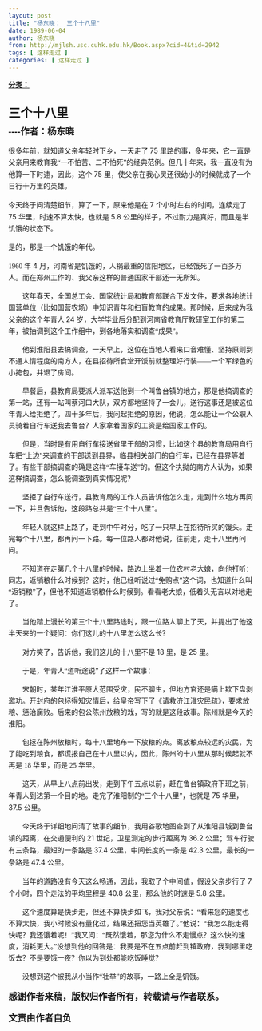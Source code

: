 ```yaml
---
layout: post
title: "杨东晓：　三个十八里"
date: 1989-06-04
author: 杨东晓
from: http://mjlsh.usc.cuhk.edu.hk/Book.aspx?cid=4&tid=2942
tags: [ 这样走过 ]
categories: [ 这样走过 ]
---
```


<div style="margin: 15px 10px 10px 0px;">
 <div>
  <span id="ctl00_ContentPlaceHolder1_chapter1_SubjectLabel" style="font-weight:bold;text-decoration:underline;">
   分类：
  </span>
 </div>
 <!--[if gte mso 9]><xml>
 <o:OfficeDocumentSettings>
  <o:AllowPNG/>
 </o:OfficeDocumentSettings>
</xml><![endif]-->
 <!--[if gte mso 9]><xml>
 <w:WordDocument>
  <w:View>Normal</w:View>
  <w:Zoom>0</w:Zoom>
  <w:TrackMoves/>
  <w:TrackFormatting/>
  <w:PunctuationKerning/>
  <w:ValidateAgainstSchemas/>
  <w:SaveIfXMLInvalid>false</w:SaveIfXMLInvalid>
  <w:IgnoreMixedContent>false</w:IgnoreMixedContent>
  <w:AlwaysShowPlaceholderText>false</w:AlwaysShowPlaceholderText>
  <w:DoNotPromoteQF/>
  <w:LidThemeOther>EN-US</w:LidThemeOther>
  <w:LidThemeAsian>JA</w:LidThemeAsian>
  <w:LidThemeComplexScript>X-NONE</w:LidThemeComplexScript>
  <w:Compatibility>
   <w:BreakWrappedTables/>
   <w:SnapToGridInCell/>
   <w:WrapTextWithPunct/>
   <w:UseAsianBreakRules/>
   <w:DontGrowAutofit/>
   <w:SplitPgBreakAndParaMark/>
   <w:EnableOpenTypeKerning/>
   <w:DontFlipMirrorIndents/>
   <w:OverrideTableStyleHps/>
   <w:UseFELayout/>
  </w:Compatibility>
  <m:mathPr>
   <m:mathFont m:val="Cambria Math"/>
   <m:brkBin m:val="before"/>
   <m:brkBinSub m:val="&#45;-"/>
   <m:smallFrac m:val="off"/>
   <m:dispDef/>
   <m:lMargin m:val="0"/>
   <m:rMargin m:val="0"/>
   <m:defJc m:val="centerGroup"/>
   <m:wrapIndent m:val="1440"/>
   <m:intLim m:val="subSup"/>
   <m:naryLim m:val="undOvr"/>
  </m:mathPr></w:WordDocument>
</xml><![endif]-->
 <!--[if gte mso 9]><xml>
 <w:LatentStyles DefLockedState="false" DefUnhideWhenUsed="true"
  DefSemiHidden="true" DefQFormat="false" DefPriority="99"
  LatentStyleCount="276">
  <w:LsdException Locked="false" Priority="0" SemiHidden="false"
   UnhideWhenUsed="false" QFormat="true" Name="Normal"/>
  <w:LsdException Locked="false" Priority="9" SemiHidden="false"
   UnhideWhenUsed="false" QFormat="true" Name="heading 1"/>
  <w:LsdException Locked="false" Priority="9" QFormat="true" Name="heading 2"/>
  <w:LsdException Locked="false" Priority="9" QFormat="true" Name="heading 3"/>
  <w:LsdException Locked="false" Priority="9" QFormat="true" Name="heading 4"/>
  <w:LsdException Locked="false" Priority="9" QFormat="true" Name="heading 5"/>
  <w:LsdException Locked="false" Priority="9" QFormat="true" Name="heading 6"/>
  <w:LsdException Locked="false" Priority="9" QFormat="true" Name="heading 7"/>
  <w:LsdException Locked="false" Priority="9" QFormat="true" Name="heading 8"/>
  <w:LsdException Locked="false" Priority="9" QFormat="true" Name="heading 9"/>
  <w:LsdException Locked="false" Priority="39" Name="toc 1"/>
  <w:LsdException Locked="false" Priority="39" Name="toc 2"/>
  <w:LsdException Locked="false" Priority="39" Name="toc 3"/>
  <w:LsdException Locked="false" Priority="39" Name="toc 4"/>
  <w:LsdException Locked="false" Priority="39" Name="toc 5"/>
  <w:LsdException Locked="false" Priority="39" Name="toc 6"/>
  <w:LsdException Locked="false" Priority="39" Name="toc 7"/>
  <w:LsdException Locked="false" Priority="39" Name="toc 8"/>
  <w:LsdException Locked="false" Priority="39" Name="toc 9"/>
  <w:LsdException Locked="false" Priority="35" QFormat="true" Name="caption"/>
  <w:LsdException Locked="false" Priority="10" SemiHidden="false"
   UnhideWhenUsed="false" QFormat="true" Name="Title"/>
  <w:LsdException Locked="false" Priority="0" Name="Default Paragraph Font"/>
  <w:LsdException Locked="false" Priority="11" SemiHidden="false"
   UnhideWhenUsed="false" QFormat="true" Name="Subtitle"/>
  <w:LsdException Locked="false" Priority="22" SemiHidden="false"
   UnhideWhenUsed="false" QFormat="true" Name="Strong"/>
  <w:LsdException Locked="false" Priority="20" SemiHidden="false"
   UnhideWhenUsed="false" QFormat="true" Name="Emphasis"/>
  <w:LsdException Locked="false" Priority="59" SemiHidden="false"
   UnhideWhenUsed="false" Name="Table Grid"/>
  <w:LsdException Locked="false" UnhideWhenUsed="false" Name="Placeholder Text"/>
  <w:LsdException Locked="false" Priority="1" SemiHidden="false"
   UnhideWhenUsed="false" QFormat="true" Name="No Spacing"/>
  <w:LsdException Locked="false" Priority="60" SemiHidden="false"
   UnhideWhenUsed="false" Name="Light Shading"/>
  <w:LsdException Locked="false" Priority="61" SemiHidden="false"
   UnhideWhenUsed="false" Name="Light List"/>
  <w:LsdException Locked="false" Priority="62" SemiHidden="false"
   UnhideWhenUsed="false" Name="Light Grid"/>
  <w:LsdException Locked="false" Priority="63" SemiHidden="false"
   UnhideWhenUsed="false" Name="Medium Shading 1"/>
  <w:LsdException Locked="false" Priority="64" SemiHidden="false"
   UnhideWhenUsed="false" Name="Medium Shading 2"/>
  <w:LsdException Locked="false" Priority="65" SemiHidden="false"
   UnhideWhenUsed="false" Name="Medium List 1"/>
  <w:LsdException Locked="false" Priority="66" SemiHidden="false"
   UnhideWhenUsed="false" Name="Medium List 2"/>
  <w:LsdException Locked="false" Priority="67" SemiHidden="false"
   UnhideWhenUsed="false" Name="Medium Grid 1"/>
  <w:LsdException Locked="false" Priority="68" SemiHidden="false"
   UnhideWhenUsed="false" Name="Medium Grid 2"/>
  <w:LsdException Locked="false" Priority="69" SemiHidden="false"
   UnhideWhenUsed="false" Name="Medium Grid 3"/>
  <w:LsdException Locked="false" Priority="70" SemiHidden="false"
   UnhideWhenUsed="false" Name="Dark List"/>
  <w:LsdException Locked="false" Priority="71" SemiHidden="false"
   UnhideWhenUsed="false" Name="Colorful Shading"/>
  <w:LsdException Locked="false" Priority="72" SemiHidden="false"
   UnhideWhenUsed="false" Name="Colorful List"/>
  <w:LsdException Locked="false" Priority="73" SemiHidden="false"
   UnhideWhenUsed="false" Name="Colorful Grid"/>
  <w:LsdException Locked="false" Priority="60" SemiHidden="false"
   UnhideWhenUsed="false" Name="Light Shading Accent 1"/>
  <w:LsdException Locked="false" Priority="61" SemiHidden="false"
   UnhideWhenUsed="false" Name="Light List Accent 1"/>
  <w:LsdException Locked="false" Priority="62" SemiHidden="false"
   UnhideWhenUsed="false" Name="Light Grid Accent 1"/>
  <w:LsdException Locked="false" Priority="63" SemiHidden="false"
   UnhideWhenUsed="false" Name="Medium Shading 1 Accent 1"/>
  <w:LsdException Locked="false" Priority="64" SemiHidden="false"
   UnhideWhenUsed="false" Name="Medium Shading 2 Accent 1"/>
  <w:LsdException Locked="false" Priority="65" SemiHidden="false"
   UnhideWhenUsed="false" Name="Medium List 1 Accent 1"/>
  <w:LsdException Locked="false" UnhideWhenUsed="false" Name="Revision"/>
  <w:LsdException Locked="false" Priority="34" SemiHidden="false"
   UnhideWhenUsed="false" QFormat="true" Name="List Paragraph"/>
  <w:LsdException Locked="false" Priority="29" SemiHidden="false"
   UnhideWhenUsed="false" QFormat="true" Name="Quote"/>
  <w:LsdException Locked="false" Priority="30" SemiHidden="false"
   UnhideWhenUsed="false" QFormat="true" Name="Intense Quote"/>
  <w:LsdException Locked="false" Priority="66" SemiHidden="false"
   UnhideWhenUsed="false" Name="Medium List 2 Accent 1"/>
  <w:LsdException Locked="false" Priority="67" SemiHidden="false"
   UnhideWhenUsed="false" Name="Medium Grid 1 Accent 1"/>
  <w:LsdException Locked="false" Priority="68" SemiHidden="false"
   UnhideWhenUsed="false" Name="Medium Grid 2 Accent 1"/>
  <w:LsdException Locked="false" Priority="69" SemiHidden="false"
   UnhideWhenUsed="false" Name="Medium Grid 3 Accent 1"/>
  <w:LsdException Locked="false" Priority="70" SemiHidden="false"
   UnhideWhenUsed="false" Name="Dark List Accent 1"/>
  <w:LsdException Locked="false" Priority="71" SemiHidden="false"
   UnhideWhenUsed="false" Name="Colorful Shading Accent 1"/>
  <w:LsdException Locked="false" Priority="72" SemiHidden="false"
   UnhideWhenUsed="false" Name="Colorful List Accent 1"/>
  <w:LsdException Locked="false" Priority="73" SemiHidden="false"
   UnhideWhenUsed="false" Name="Colorful Grid Accent 1"/>
  <w:LsdException Locked="false" Priority="60" SemiHidden="false"
   UnhideWhenUsed="false" Name="Light Shading Accent 2"/>
  <w:LsdException Locked="false" Priority="61" SemiHidden="false"
   UnhideWhenUsed="false" Name="Light List Accent 2"/>
  <w:LsdException Locked="false" Priority="62" SemiHidden="false"
   UnhideWhenUsed="false" Name="Light Grid Accent 2"/>
  <w:LsdException Locked="false" Priority="63" SemiHidden="false"
   UnhideWhenUsed="false" Name="Medium Shading 1 Accent 2"/>
  <w:LsdException Locked="false" Priority="64" SemiHidden="false"
   UnhideWhenUsed="false" Name="Medium Shading 2 Accent 2"/>
  <w:LsdException Locked="false" Priority="65" SemiHidden="false"
   UnhideWhenUsed="false" Name="Medium List 1 Accent 2"/>
  <w:LsdException Locked="false" Priority="66" SemiHidden="false"
   UnhideWhenUsed="false" Name="Medium List 2 Accent 2"/>
  <w:LsdException Locked="false" Priority="67" SemiHidden="false"
   UnhideWhenUsed="false" Name="Medium Grid 1 Accent 2"/>
  <w:LsdException Locked="false" Priority="68" SemiHidden="false"
   UnhideWhenUsed="false" Name="Medium Grid 2 Accent 2"/>
  <w:LsdException Locked="false" Priority="69" SemiHidden="false"
   UnhideWhenUsed="false" Name="Medium Grid 3 Accent 2"/>
  <w:LsdException Locked="false" Priority="70" SemiHidden="false"
   UnhideWhenUsed="false" Name="Dark List Accent 2"/>
  <w:LsdException Locked="false" Priority="71" SemiHidden="false"
   UnhideWhenUsed="false" Name="Colorful Shading Accent 2"/>
  <w:LsdException Locked="false" Priority="72" SemiHidden="false"
   UnhideWhenUsed="false" Name="Colorful List Accent 2"/>
  <w:LsdException Locked="false" Priority="73" SemiHidden="false"
   UnhideWhenUsed="false" Name="Colorful Grid Accent 2"/>
  <w:LsdException Locked="false" Priority="60" SemiHidden="false"
   UnhideWhenUsed="false" Name="Light Shading Accent 3"/>
  <w:LsdException Locked="false" Priority="61" SemiHidden="false"
   UnhideWhenUsed="false" Name="Light List Accent 3"/>
  <w:LsdException Locked="false" Priority="62" SemiHidden="false"
   UnhideWhenUsed="false" Name="Light Grid Accent 3"/>
  <w:LsdException Locked="false" Priority="63" SemiHidden="false"
   UnhideWhenUsed="false" Name="Medium Shading 1 Accent 3"/>
  <w:LsdException Locked="false" Priority="64" SemiHidden="false"
   UnhideWhenUsed="false" Name="Medium Shading 2 Accent 3"/>
  <w:LsdException Locked="false" Priority="65" SemiHidden="false"
   UnhideWhenUsed="false" Name="Medium List 1 Accent 3"/>
  <w:LsdException Locked="false" Priority="66" SemiHidden="false"
   UnhideWhenUsed="false" Name="Medium List 2 Accent 3"/>
  <w:LsdException Locked="false" Priority="67" SemiHidden="false"
   UnhideWhenUsed="false" Name="Medium Grid 1 Accent 3"/>
  <w:LsdException Locked="false" Priority="68" SemiHidden="false"
   UnhideWhenUsed="false" Name="Medium Grid 2 Accent 3"/>
  <w:LsdException Locked="false" Priority="69" SemiHidden="false"
   UnhideWhenUsed="false" Name="Medium Grid 3 Accent 3"/>
  <w:LsdException Locked="false" Priority="70" SemiHidden="false"
   UnhideWhenUsed="false" Name="Dark List Accent 3"/>
  <w:LsdException Locked="false" Priority="71" SemiHidden="false"
   UnhideWhenUsed="false" Name="Colorful Shading Accent 3"/>
  <w:LsdException Locked="false" Priority="72" SemiHidden="false"
   UnhideWhenUsed="false" Name="Colorful List Accent 3"/>
  <w:LsdException Locked="false" Priority="73" SemiHidden="false"
   UnhideWhenUsed="false" Name="Colorful Grid Accent 3"/>
  <w:LsdException Locked="false" Priority="60" SemiHidden="false"
   UnhideWhenUsed="false" Name="Light Shading Accent 4"/>
  <w:LsdException Locked="false" Priority="61" SemiHidden="false"
   UnhideWhenUsed="false" Name="Light List Accent 4"/>
  <w:LsdException Locked="false" Priority="62" SemiHidden="false"
   UnhideWhenUsed="false" Name="Light Grid Accent 4"/>
  <w:LsdException Locked="false" Priority="63" SemiHidden="false"
   UnhideWhenUsed="false" Name="Medium Shading 1 Accent 4"/>
  <w:LsdException Locked="false" Priority="64" SemiHidden="false"
   UnhideWhenUsed="false" Name="Medium Shading 2 Accent 4"/>
  <w:LsdException Locked="false" Priority="65" SemiHidden="false"
   UnhideWhenUsed="false" Name="Medium List 1 Accent 4"/>
  <w:LsdException Locked="false" Priority="66" SemiHidden="false"
   UnhideWhenUsed="false" Name="Medium List 2 Accent 4"/>
  <w:LsdException Locked="false" Priority="67" SemiHidden="false"
   UnhideWhenUsed="false" Name="Medium Grid 1 Accent 4"/>
  <w:LsdException Locked="false" Priority="68" SemiHidden="false"
   UnhideWhenUsed="false" Name="Medium Grid 2 Accent 4"/>
  <w:LsdException Locked="false" Priority="69" SemiHidden="false"
   UnhideWhenUsed="false" Name="Medium Grid 3 Accent 4"/>
  <w:LsdException Locked="false" Priority="70" SemiHidden="false"
   UnhideWhenUsed="false" Name="Dark List Accent 4"/>
  <w:LsdException Locked="false" Priority="71" SemiHidden="false"
   UnhideWhenUsed="false" Name="Colorful Shading Accent 4"/>
  <w:LsdException Locked="false" Priority="72" SemiHidden="false"
   UnhideWhenUsed="false" Name="Colorful List Accent 4"/>
  <w:LsdException Locked="false" Priority="73" SemiHidden="false"
   UnhideWhenUsed="false" Name="Colorful Grid Accent 4"/>
  <w:LsdException Locked="false" Priority="60" SemiHidden="false"
   UnhideWhenUsed="false" Name="Light Shading Accent 5"/>
  <w:LsdException Locked="false" Priority="61" SemiHidden="false"
   UnhideWhenUsed="false" Name="Light List Accent 5"/>
  <w:LsdException Locked="false" Priority="62" SemiHidden="false"
   UnhideWhenUsed="false" Name="Light Grid Accent 5"/>
  <w:LsdException Locked="false" Priority="63" SemiHidden="false"
   UnhideWhenUsed="false" Name="Medium Shading 1 Accent 5"/>
  <w:LsdException Locked="false" Priority="64" SemiHidden="false"
   UnhideWhenUsed="false" Name="Medium Shading 2 Accent 5"/>
  <w:LsdException Locked="false" Priority="65" SemiHidden="false"
   UnhideWhenUsed="false" Name="Medium List 1 Accent 5"/>
  <w:LsdException Locked="false" Priority="66" SemiHidden="false"
   UnhideWhenUsed="false" Name="Medium List 2 Accent 5"/>
  <w:LsdException Locked="false" Priority="67" SemiHidden="false"
   UnhideWhenUsed="false" Name="Medium Grid 1 Accent 5"/>
  <w:LsdException Locked="false" Priority="68" SemiHidden="false"
   UnhideWhenUsed="false" Name="Medium Grid 2 Accent 5"/>
  <w:LsdException Locked="false" Priority="69" SemiHidden="false"
   UnhideWhenUsed="false" Name="Medium Grid 3 Accent 5"/>
  <w:LsdException Locked="false" Priority="70" SemiHidden="false"
   UnhideWhenUsed="false" Name="Dark List Accent 5"/>
  <w:LsdException Locked="false" Priority="71" SemiHidden="false"
   UnhideWhenUsed="false" Name="Colorful Shading Accent 5"/>
  <w:LsdException Locked="false" Priority="72" SemiHidden="false"
   UnhideWhenUsed="false" Name="Colorful List Accent 5"/>
  <w:LsdException Locked="false" Priority="73" SemiHidden="false"
   UnhideWhenUsed="false" Name="Colorful Grid Accent 5"/>
  <w:LsdException Locked="false" Priority="60" SemiHidden="false"
   UnhideWhenUsed="false" Name="Light Shading Accent 6"/>
  <w:LsdException Locked="false" Priority="61" SemiHidden="false"
   UnhideWhenUsed="false" Name="Light List Accent 6"/>
  <w:LsdException Locked="false" Priority="62" SemiHidden="false"
   UnhideWhenUsed="false" Name="Light Grid Accent 6"/>
  <w:LsdException Locked="false" Priority="63" SemiHidden="false"
   UnhideWhenUsed="false" Name="Medium Shading 1 Accent 6"/>
  <w:LsdException Locked="false" Priority="64" SemiHidden="false"
   UnhideWhenUsed="false" Name="Medium Shading 2 Accent 6"/>
  <w:LsdException Locked="false" Priority="65" SemiHidden="false"
   UnhideWhenUsed="false" Name="Medium List 1 Accent 6"/>
  <w:LsdException Locked="false" Priority="66" SemiHidden="false"
   UnhideWhenUsed="false" Name="Medium List 2 Accent 6"/>
  <w:LsdException Locked="false" Priority="67" SemiHidden="false"
   UnhideWhenUsed="false" Name="Medium Grid 1 Accent 6"/>
  <w:LsdException Locked="false" Priority="68" SemiHidden="false"
   UnhideWhenUsed="false" Name="Medium Grid 2 Accent 6"/>
  <w:LsdException Locked="false" Priority="69" SemiHidden="false"
   UnhideWhenUsed="false" Name="Medium Grid 3 Accent 6"/>
  <w:LsdException Locked="false" Priority="70" SemiHidden="false"
   UnhideWhenUsed="false" Name="Dark List Accent 6"/>
  <w:LsdException Locked="false" Priority="71" SemiHidden="false"
   UnhideWhenUsed="false" Name="Colorful Shading Accent 6"/>
  <w:LsdException Locked="false" Priority="72" SemiHidden="false"
   UnhideWhenUsed="false" Name="Colorful List Accent 6"/>
  <w:LsdException Locked="false" Priority="73" SemiHidden="false"
   UnhideWhenUsed="false" Name="Colorful Grid Accent 6"/>
  <w:LsdException Locked="false" Priority="19" SemiHidden="false"
   UnhideWhenUsed="false" QFormat="true" Name="Subtle Emphasis"/>
  <w:LsdException Locked="false" Priority="21" SemiHidden="false"
   UnhideWhenUsed="false" QFormat="true" Name="Intense Emphasis"/>
  <w:LsdException Locked="false" Priority="31" SemiHidden="false"
   UnhideWhenUsed="false" QFormat="true" Name="Subtle Reference"/>
  <w:LsdException Locked="false" Priority="32" SemiHidden="false"
   UnhideWhenUsed="false" QFormat="true" Name="Intense Reference"/>
  <w:LsdException Locked="false" Priority="33" SemiHidden="false"
   UnhideWhenUsed="false" QFormat="true" Name="Book Title"/>
  <w:LsdException Locked="false" Priority="37" Name="Bibliography"/>
  <w:LsdException Locked="false" Priority="39" QFormat="true" Name="TOC Heading"/>
 </w:LatentStyles>
</xml><![endif]-->
 <!--[if gte mso 10]>
<style>
 /* Style Definitions */
table.MsoNormalTable
	{mso-style-name:"Table Normal";
	mso-tstyle-rowband-size:0;
	mso-tstyle-colband-size:0;
	mso-style-noshow:yes;
	mso-style-priority:99;
	mso-style-parent:"";
	mso-padding-alt:0in 5.4pt 0in 5.4pt;
	mso-para-margin:0in;
	mso-para-margin-bottom:.0001pt;
	mso-pagination:widow-orphan;
	font-size:10.0pt;
	font-family:"Times New Roman";}
</style>
<![endif]-->
 <!--StartFragment-->
 <p align="left" class="MsoNormal" style="line-height: 17.25pt;">
  <b>
   <span style="font-family: 宋体;">
    <font size="5">
     <br/>
     <span lang="ZH-CN">
      三个十八里
     </span>
    </font>
   </span>
   <span style="font-size: large; font-family: Arial;">
    <o:p>
    </o:p>
   </span>
  </b>
 </p>
 <p align="left" class="MsoNormal" style="line-height: 17.25pt;">
  <font face="Arial" size="4">
   <b>
    ----作者：杨东晓
   </b>
  </font>
 </p>
 <p align="left" class="MsoNormal" style="line-height: 17.25pt;">
  <span lang="ZH-CN" style="font-family: 宋体;">
   很多年前，就知道父亲年轻时下乡，一天走了
  </span>
  75
  <span lang="ZH-CN" style="font-family: 宋体;">
   里路的事，多年来，它一直是父亲用来教育我“一不怕苦、二不怕死”的经典范例。但几十年来，我一直没有为他算一下时速，因此，这个
  </span>
  75
  <span lang="ZH-CN" style="font-family: 宋体;">
   里，使父亲在我心灵还很幼小的时候就成了一个日行十万里的英雄。
  </span>
  <span style="font-family: Arial;">
   <o:p>
   </o:p>
  </span>
 </p>
 <p align="left" class="MsoNormal" style="line-height: 17.25pt;">
  <span lang="ZH-CN" style="font-family: 宋体;">
   今天终于问清楚细节，算了一下，原来他是在
  </span>
  7
  <span lang="ZH-CN" style="font-family: 宋体;">
   个小时左右的时间，连续走了
  </span>
  75
  <span lang="ZH-CN" style="font-family: 宋体;">
   华里，时速不算太快，也就是
  </span>
  5.8
  <span lang="ZH-CN" style="font-family: 宋体;">
   公里的样子，不过耐力是真好，而且是半饥饿的状态下。
  </span>
  <span style="font-family: 宋体;">
  </span>
 </p>
 <p align="left" class="MsoNormal" style="line-height: 17.25pt;">
  <span lang="ZH-CN" style="font-family: 宋体;">
   是的，那是一个饥饿的年代。
  </span>
  <span style="font-family: Arial;">
   <o:p>
   </o:p>
  </span>
 </p>
 <p align="left" class="MsoNormal" style="line-height: 17.25pt;">
  <span lang="ZH-CN" style="font-family: 宋体;">
  </span>
  <span style="font-family: 宋体;">
   1960
   <span lang="ZH-CN">
    年
   </span>
  </span>
  4
  <span lang="ZH-CN" style="font-family: 宋体;">
   月，河南省是饥饿的，人祸最重的信阳地区，已经饿死了一百多万人。而在郑州工作的、我父亲这样的普通国家干部还一无所知。
  </span>
  <span style="font-family: Arial;">
   <o:p>
   </o:p>
  </span>
 </p>
 <p align="left" class="MsoNormal" style="text-indent: 21pt; line-height: 17.25pt;">
  <span lang="ZH-CN" style="font-family: 宋体;">
   这年春天，全国总工会、国家统计局和教育部联合下发文件，要求各地统计国营单位（比如国营农场）中知识青年和扫盲教育的成果。那时候，后来成为我父亲的这个年青人
  </span>
  24
  <span lang="ZH-CN" style="font-family: 宋体;">
   岁，大学毕业后分配到河南省教育厅教研室工作的第二年，被抽调到这个工作组中，到各地落实和调查“成果”。
  </span>
  <span style="font-family: Arial;">
   <o:p>
   </o:p>
  </span>
 </p>
 <p align="left" class="MsoNormal" style="text-indent: 21pt; line-height: 17.25pt;">
  <span lang="ZH-CN" style="font-family: 宋体;">
   他到淮阳县去搞调查，一天早上，这位在当地人看来口音难懂、坚持原则到不通人情程度的南方人，在县招待所食堂开饭前就整理好行装——一个军绿色的小挎包，并退了房间。
  </span>
  <span style="font-family: Arial;">
   <o:p>
   </o:p>
  </span>
 </p>
 <p align="left" class="MsoNormal" style="text-indent: 21pt; line-height: 17.25pt;">
  <span lang="ZH-CN" style="font-family: 宋体;">
   早餐后，县教育局要派人派车送他到一个叫鲁台镇的地方，那是他搞调查的第一站，还有一站叫蔡河口大队，双方都地坚持了一会儿，送行这事还是被这位年青人给拒绝了。四十多年后，我问起拒绝的原因，他说，怎么能让一个公职人员骑着自行车送我去鲁台？人家拿着国家的工资是给国家工作的。
  </span>
  <span style="font-family: Arial;">
   <o:p>
   </o:p>
  </span>
 </p>
 <p align="left" class="MsoNormal" style="text-indent: 21pt; line-height: 17.25pt;">
  <span lang="ZH-CN" style="font-family: 宋体;">
   但是，当时是有用自行车接送省里干部的习惯，比如这个县的教育局用自行车把“上边”来调查的干部送到县界，临县相关部门的自行车，已经在县界等着了。有些干部搞调查的确是这样“车接车送”的。但这个执拗的南方人认为，如果这样搞调查，怎么能调查到真实情况呢？
  </span>
  <span style="font-family: Arial;">
   <o:p>
   </o:p>
  </span>
 </p>
 <p align="left" class="MsoNormal" style="text-indent: 21pt; line-height: 17.25pt;">
  <span style="font-family: 宋体;">
   <span lang="ZH-CN">
    坚拒了自行车送行，县教育局的工作人员告诉他怎么走，走到什么地方再问一下，并且告诉他，这段路总共是“三个十八里”。
   </span>
  </span>
  <span style="font-family: Arial;">
   <o:p>
   </o:p>
  </span>
 </p>
 <p align="left" class="MsoNormal" style="text-indent: 21pt; line-height: 17.25pt;">
  <span lang="ZH-CN" style="font-family: 宋体;">
   年轻人就这样上路了，走到中午时分，吃了一只早上在招待所买的馒头。走完每个十八里，都再问一下路。每一位路人都对他说，往前走，走十八里再问问。
  </span>
  <span style="font-family: Arial;">
   <o:p>
   </o:p>
  </span>
 </p>
 <p align="left" class="MsoNormal" style="text-indent: 21pt; line-height: 17.25pt;">
  <span lang="ZH-CN" style="font-family: 宋体;">
   不知道在走第几个十八里的时候，路边上坐着一位农村老大娘，向他打听：同志，返销粮什么时候到？这时，他已经听说过“免购点”这个词，也知道什么叫“返销粮”了，但他不知道返销粮什么时候到。看看老大娘，低着头无言以对地走了。
  </span>
  <span style="font-family: Arial;">
   <o:p>
   </o:p>
  </span>
 </p>
 <p align="left" class="MsoNormal" style="text-indent: 21pt; line-height: 17.25pt;">
  <span lang="ZH-CN" style="font-family: 宋体;">
   当他踏上漫长的第三个十八里路途时，跟一位路人聊上了天，并提出了他这半天来的一个疑问：你们这儿的十八里怎么这么长？
  </span>
  <span style="font-family: 宋体;">
   <o:p>
   </o:p>
  </span>
 </p>
 <p align="left" class="MsoNormal" style="text-indent: 21pt; line-height: 17.25pt;">
  <span lang="ZH-CN" style="font-family: 宋体;">
   对方笑了，告诉他，我们这儿的十八里不是
  </span>
  18
  <span lang="ZH-CN" style="font-family: 宋体;">
   里，是
  </span>
  25
  <span lang="ZH-CN" style="font-family: 宋体;">
   里。
  </span>
  <span style="font-family: Arial;">
   <o:p>
   </o:p>
  </span>
 </p>
 <p align="left" class="MsoNormal" style="text-indent: 21pt; line-height: 17.25pt;">
  <span lang="ZH-CN" style="font-family: 宋体;">
   于是，年青人“道听途说”了这样一个故事：
  </span>
  <span style="font-family: Arial;">
   <o:p>
   </o:p>
  </span>
 </p>
 <p align="left" class="MsoNormal" style="text-indent: 21pt; line-height: 17.25pt;">
  <span lang="ZH-CN" style="font-family: 宋体;">
   宋朝时，某年江淮平原大范围受灾，民不聊生，但地方官还是瞒上欺下盘剥邀功。开封府的包拯得知灾情后，给皇帝写下了《请救济江淮灾民疏》，要求放粮、惩治腐败。后来的包公陈州放粮的戏，写的就是这段故事。陈州就是今天的淮阳。
  </span>
  <span style="font-family: Arial;">
   <o:p>
   </o:p>
  </span>
 </p>
 <p align="left" class="MsoNormal" style="text-indent: 21pt; line-height: 17.25pt;">
  <span lang="ZH-CN" style="font-family: 宋体;">
   包拯在陈州放粮时，每十八里地布一下放粮的点。离放粮点较远的灾民，为了能吃到粮食，都谎报自己在十八里以内，因此，陈州的十八里从那时候起就不再是
  </span>
  <span style="font-family: 宋体;">
   18
   <span lang="ZH-CN">
    华里，而是
   </span>
   25
   <span lang="ZH-CN">
    华里。
   </span>
  </span>
  <span style="font-family: Arial;">
   <o:p>
   </o:p>
  </span>
 </p>
 <p align="left" class="MsoNormal" style="text-indent: 21pt; line-height: 17.25pt;">
  <span lang="ZH-CN" style="font-family: 宋体;">
   这天，从早上八点前出发，走到下午五点以前，赶在鲁台镇政府下班之前，年青人到达第一个目的地。走完了淮阳制的“三个十八里”，也就是
  </span>
  75
  <span lang="ZH-CN" style="font-family: 宋体;">
   华里，
  </span>
  37.5
  <span lang="ZH-CN" style="font-family: 宋体;">
   公里。
  </span>
  <span style="font-family: Arial;">
   <o:p>
   </o:p>
  </span>
 </p>
 <p align="left" class="MsoNormal" style="text-indent: 21pt; line-height: 17.25pt;">
  <span lang="ZH-CN" style="font-family: 宋体;">
   今天终于详细地问清了故事的细节，我用谷歌地图查到了从淮阳县城到鲁台镇的距离，在交通便利的
  </span>
  21
  <span lang="ZH-CN" style="font-family: 宋体;">
   世纪，卫星测定的步行距离为
  </span>
  36.2
  <span lang="ZH-CN" style="font-family: 宋体;">
   公里；驾车行驶有三条路，最短的一条路是
  </span>
  37.4
  <span lang="ZH-CN" style="font-family: 宋体;">
   公里，中间长度的一条是
  </span>
  42.3
  <span lang="ZH-CN" style="font-family: 宋体;">
   公里，最长的一条路是
  </span>
  47.4
  <span lang="ZH-CN" style="font-family: 宋体;">
   公里。
  </span>
  <span style="font-family: Arial;">
   <o:p>
   </o:p>
  </span>
 </p>
 <p align="left" class="MsoNormal" style="text-indent: 21pt; line-height: 17.25pt;">
  <span lang="ZH-CN" style="font-family: 宋体;">
   当年的道路没有今天这么畅通，因此，我取了个中间值，假设父亲步行了
  </span>
  7
  <span lang="ZH-CN" style="font-family: 宋体;">
   个小时，四个走法的平均里程是
  </span>
  40.8
  <span lang="ZH-CN" style="font-family: 宋体;">
   公里，那么他的时速是
  </span>
  5.8
  <span lang="ZH-CN" style="font-family: 宋体;">
   公里。
  </span>
  <span style="font-family: Arial;">
   <o:p>
   </o:p>
  </span>
 </p>
 <p align="left" class="MsoNormal" style="text-indent: 21pt; line-height: 17.25pt;">
  <span lang="ZH-CN" style="font-family: 宋体;">
   这个速度算是快步走，但还不算快步如飞，我对父亲说：“看来您的速度也不算太快，我小时候没有量化过，结果还把您当英雄了。”他说：“我怎么能走得快呢？我还饿着呢！”我又问：“既然饿着，那您为什么不走慢点？这么快的速度，消耗更大。”没想到他的回答是：我要是不在五点前赶到镇政府，我到哪里吃饭去？不是要饿一夜？你以为到处都能吃饭睡觉？
  </span>
  <span style="font-family: Arial;">
   <o:p>
   </o:p>
  </span>
 </p>
 <p align="left" class="MsoNormal" style="text-indent: 21pt; line-height: 17.25pt;">
  <span lang="ZH-CN" style="font-family: 宋体;">
   没想到这个被我从小当作“壮举”的故事，一路上全是饥饿。
  </span>
  <span style="font-family: Arial;">
   <o:p>
   </o:p>
  </span>
 </p>
 <p class="MsoNormal" style="text-indent:21.0pt;mso-char-indent-count:2.0">
  <o:p>
  </o:p>
 </p>
 <p class="MsoNormal" style="font-size: 17.6000003814697px; line-height: 24.6400012969971px;">
  <b>
   <font size="4">
    <span lang="ZH-CN" style="font-family: 宋体;">
     感谢作者来稿，版权归作者所有，转载请与作者联系。
    </span>
    <o:p>
    </o:p>
   </font>
  </b>
 </p>
 <p align="left" class="MsoNormal" style="font-size: 17.6000003814697px; line-height: 24.6400012969971px; background: white;">
 </p>
 <p class="MsoNormal" style="font-size: 17.6000003814697px; line-height: 24.6400012969971px;">
  <span lang="ZH-CN" style="font-family: 宋体;">
   <b>
    <font size="4">
     文责由作者自负
    </font>
   </b>
  </span>
 </p>
 <!--EndFragment-->
</div>

